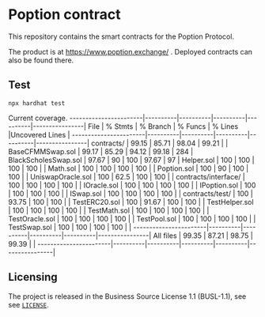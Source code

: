 # Poption contract

This repository contains the smart contracts for the Poption Protocol.

The product is at https://www.poption.exchange/ . Deployed contracts can also be found there.

## Test

```shell
npx hardhat test
```

Current coverage.
-----------------------|----------|----------|----------|----------|----------------|
File | % Stmts | % Branch | % Funcs | % Lines |Uncovered Lines |
-----------------------|----------|----------|----------|----------|----------------|
contracts/ | 99.15 | 85.71 | 98.04 | 99.21 | |
BaseCFMMSwap.sol | 99.17 | 85.29 | 94.12 | 99.18 | 284 |
BlackScholesSwap.sol | 97.67 | 90 | 100 | 97.67 | 97 |
Helper.sol | 100 | 100 | 100 | 100 | |
Math.sol | 100 | 100 | 100 | 100 | |
Poption.sol | 100 | 90 | 100 | 100 | |
UniswapOracle.sol | 100 | 62.5 | 100 | 100 | |
contracts/interface/ | 100 | 100 | 100 | 100 | |
IOracle.sol | 100 | 100 | 100 | 100 | |
IPoption.sol | 100 | 100 | 100 | 100 | |
ISwap.sol | 100 | 100 | 100 | 100 | |
contracts/test/ | 100 | 93.75 | 100 | 100 | |
TestERC20.sol | 100 | 91.67 | 100 | 100 | |
TestHelper.sol | 100 | 100 | 100 | 100 | |
TestMath.sol | 100 | 100 | 100 | 100 | |
TestOracle.sol | 100 | 100 | 100 | 100 | |
TestPool.sol | 100 | 100 | 100 | 100 | |
TestSwap.sol | 100 | 100 | 100 | 100 | |
-----------------------|----------|----------|----------|----------|----------------|
All files | 99.35 | 87.21 | 98.75 | 99.39 | |
-----------------------|----------|----------|----------|----------|----------------|

## Licensing

The project is released in the Business Source License 1.1 (BUSL-1.1), see see [`LICENSE`](./LICENSE).
